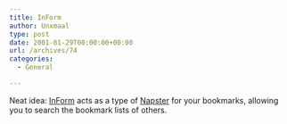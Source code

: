 ```yaml
---
title: InForm
author: Unxmaal
type: post
date: 2001-01-29T00:00:00+00:00
url: /archives/74
categories:
  - General

---
```

Neat idea: <A HREF="http://www.geocities.com/makslane/">InForm</A> acts as a type of [Napster][1] for your bookmarks, allowing you to search the bookmark lists of others.

 [1]: http://www.napster.com